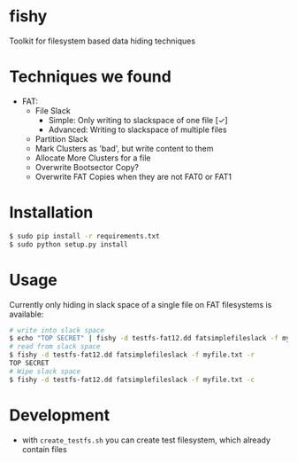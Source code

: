 # fishy
Toolkit for filesystem based data hiding techniques

# Techniques we found

* FAT:
	* File Slack
		* Simple: Only writing to slackspace of one file  [✓]
		* Advanced: Writing to slackspace of multiple files
	* Partition Slack
	* Mark Clusters as 'bad', but write content to them
	* Allocate More Clusters for a file
	* Overwrite Bootsector Copy?
	* Overwrite FAT Copies when they are not FAT0 or FAT1

# Installation

```bash
$ sudo pip install -r requirements.txt
$ sudo python setup.py install
```

# Usage

Currently only hiding in slack space of a single file on FAT filesystems is available:

```bash
# write into slack space
$ echo "TOP SECRET" | fishy -d testfs-fat12.dd fatsimplefileslack -f myfile.txt -w
# read from slack space
$ fishy -d testfs-fat12.dd fatsimplefileslack -f myfile.txt -r
TOP SECRET
# Wipe slack space
$ fishy -d testfs-fat12.dd fatsimplefileslack -f myfile.txt -c
```

# Development

* with `create_testfs.sh` you can create test filesystem, which already contain files
